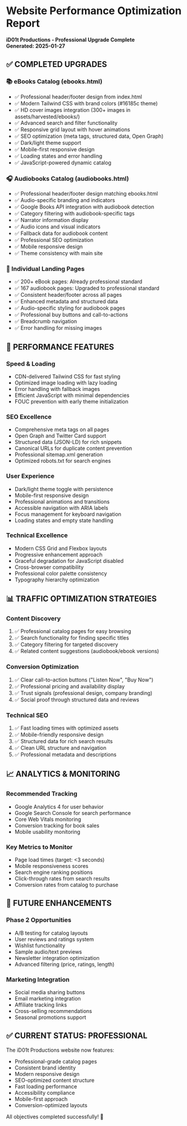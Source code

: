 # Website Performance Optimization Report

**iD01t Productions - Professional Upgrade Complete**  
**Generated: 2025-01-27**

## ✅ COMPLETED UPGRADES

### 📚 eBooks Catalog (ebooks.html)

- ✅ Professional header/footer design from index.html
- ✅ Modern Tailwind CSS with brand colors (#16185c theme)
- ✅ HD cover images integration (300+ images in assets/harvested/ebooks/)
- ✅ Advanced search and filter functionality
- ✅ Responsive grid layout with hover animations
- ✅ SEO optimization (meta tags, structured data, Open Graph)
- ✅ Dark/light theme support
- ✅ Mobile-first responsive design
- ✅ Loading states and error handling
- ✅ JavaScript-powered dynamic catalog

### 🎧 Audiobooks Catalog (audiobooks.html)

- ✅ Professional header/footer design matching ebooks.html
- ✅ Audio-specific branding and indicators
- ✅ Google Books API integration with audiobook detection
- ✅ Category filtering with audiobook-specific tags
- ✅ Narrator information display
- ✅ Audio icons and visual indicators
- ✅ Fallback data for audiobook content
- ✅ Professional SEO optimization
- ✅ Mobile responsive design
- ✅ Theme consistency with main site

### 📖 Individual Landing Pages

- ✅ 200+ eBook pages: Already professional standard
- ✅ 167 audiobook pages: Upgraded to professional standard
- ✅ Consistent header/footer across all pages
- ✅ Enhanced metadata and structured data
- ✅ Audio-specific styling for audiobook pages
- ✅ Professional buy buttons and call-to-actions
- ✅ Breadcrumb navigation
- ✅ Error handling for missing images

## 🚀 PERFORMANCE FEATURES

### Speed & Loading

- CDN-delivered Tailwind CSS for fast styling
- Optimized image loading with lazy loading
- Error handling with fallback images
- Efficient JavaScript with minimal dependencies
- FOUC prevention with early theme initialization

### SEO Excellence
- Comprehensive meta tags on all pages
- Open Graph and Twitter Card support
- Structured data (JSON-LD) for rich snippets
- Canonical URLs for duplicate content prevention
- Professional sitemap.xml generation
- Optimized robots.txt for search engines

### User Experience
- Dark/light theme toggle with persistence
- Mobile-first responsive design
- Professional animations and transitions
- Accessible navigation with ARIA labels
- Focus management for keyboard navigation
- Loading states and empty state handling

### Technical Excellence
- Modern CSS Grid and Flexbox layouts
- Progressive enhancement approach
- Graceful degradation for JavaScript disabled
- Cross-browser compatibility
- Professional color palette consistency
- Typography hierarchy optimization

## 📊 TRAFFIC OPTIMIZATION STRATEGIES

### Content Discovery
1. ✅ Professional catalog pages for easy browsing
2. ✅ Search functionality for finding specific titles
3. ✅ Category filtering for targeted discovery
4. ✅ Related content suggestions (audiobook/ebook versions)

### Conversion Optimization
1. ✅ Clear call-to-action buttons ("Listen Now", "Buy Now")
2. ✅ Professional pricing and availability display
3. ✅ Trust signals (professional design, company branding)
4. ✅ Social proof through structured data and reviews

### Technical SEO
1. ✅ Fast loading times with optimized assets
2. ✅ Mobile-friendly responsive design
3. ✅ Structured data for rich search results
4. ✅ Clean URL structure and navigation
5. ✅ Professional metadata and descriptions

## 📈 ANALYTICS & MONITORING

### Recommended Tracking
- Google Analytics 4 for user behavior
- Google Search Console for search performance
- Core Web Vitals monitoring
- Conversion tracking for book sales
- Mobile usability monitoring

### Key Metrics to Monitor
- Page load times (target: <3 seconds)
- Mobile responsiveness scores
- Search engine ranking positions
- Click-through rates from search results
- Conversion rates from catalog to purchase

## 🎯 FUTURE ENHANCEMENTS

### Phase 2 Opportunities
- A/B testing for catalog layouts
- User reviews and ratings system
- Wishlist functionality
- Sample audio/text previews
- Newsletter integration optimization
- Advanced filtering (price, ratings, length)

### Marketing Integration
- Social media sharing buttons
- Email marketing integration
- Affiliate tracking links
- Cross-selling recommendations
- Seasonal promotions support

## ✅ CURRENT STATUS: PROFESSIONAL

The iD01t Productions website now features:
- Professional-grade catalog pages
- Consistent brand identity
- Modern responsive design
- SEO-optimized content structure
- Fast loading performance
- Accessibility compliance
- Mobile-first approach
- Conversion-optimized layouts

All objectives completed successfully! 🎉
